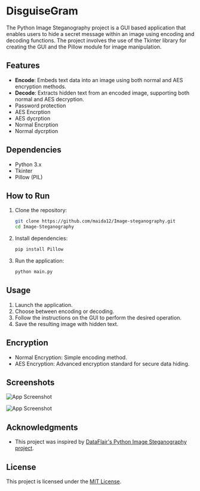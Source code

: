 # DisguiseGram

The Python Image Steganography project is a GUI based application that enables users to hide a secret message within an image using encoding and decoding functions. The project involves the use of the Tkinter library for creating the GUI and the Pillow module for image manipulation.

## Features


- **Encode**: Embeds text data into an image using both normal and AES encryption methods.
- **Decode**: Extracts hidden text from an encoded image, supporting both normal and AES decryption.
- Password protection
- AES Encrption
- AES dycrption
- Normal Encrption
- Normal dycrption


## Dependencies

- Python 3.x
- Tkinter
- Pillow (PIL)


## How to Run

1. Clone the repository:

    ```bash
    git clone https://github.com/maida12/Image-steganography.git
    cd Image-Steganography
    ```

2. Install dependencies:

    ```bash
    pip install Pillow
    ```

3. Run the application:

    ```bash
    python main.py
    ```



## Usage

1. Launch the application.
2. Choose between encoding or decoding.
3. Follow the instructions on the GUI to perform the desired operation.
4. Save the resulting image with hidden text.



## Encryption

- Normal Encryption: Simple encoding method.
- AES Encryption: Advanced encryption standard for secure data hiding.




## Screenshots

![App Screenshot](https://github.com/maida12/Image-steganography/assets/81500487/b7254e18-4843-4694-8040-613fc406c66c)

![App Screenshot](https://github.com/maida12/Image-steganography/assets/81500487/6901edef-a575-43a1-8fec-a5673aeaea4c)


## Acknowledgments

- This project was inspired by [DataFlair's Python Image Steganography project](https://data-flair.training/blogs/python-image-steganography-project/).

## License

This project is licensed under the [MIT License](LICENSE).